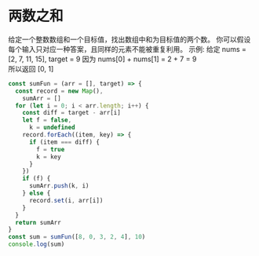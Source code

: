 # 两数之和
给定一个整数数组和一个目标值，找出数组中和为目标值的两个数。
你可以假设每个输入只对应一种答案，且同样的元素不能被重复利用。
示例:
给定 nums = [2, 7, 11, 15], target = 9
因为 nums[0] + nums[1] = 2 + 7 = 9  
所以返回 [0, 1]

```javascript
const sumFun = (arr = [], target) => {
  const record = new Map(),
    sumArr = []
  for (let i = 0; i < arr.length; i++) {
    const diff = target - arr[i]
    let f = false,
      k = undefined
    record.forEach((item, key) => {
      if (item === diff) {
        f = true
        k = key
      }
    })
    if (f) {
      sumArr.push(k, i)
    } else {
      record.set(i, arr[i])
    }
  }
  return sumArr
}
const sum = sumFun([8, 0, 3, 2, 4], 10)
console.log(sum)
```

<CodeTest mode='twoSum' />